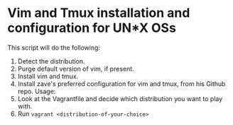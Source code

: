 # Vim and Tmux installation and configuration for UN*X OSs
This script will do the following:
1. Detect the distribution.
2. Purge default version of vim, if present.
3. Install vim and tmux.
4. Install zave's preferred configuration for vim and tmux, from his Github repo.
Usage:
1. Look at the Vagrantfile and decide which distribution you want to play with.
2. Run `vagrant <distribution-of-your-choice>`
